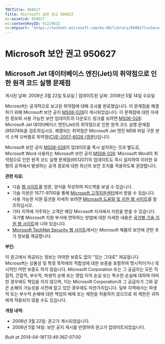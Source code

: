 ```yaml
---
TOCTitle: 950627
Title: Microsoft 보안 권고 950627
ms:assetid: 950627
ms:contentKeyID: 61229832
ms:mtpsurl: 'https://technet.microsoft.com/ko-KR/library/950627(v=Security.10)'
---
```


Microsoft 보안 권고 950627
==========================

Microsoft Jet 데이터베이스 엔진(Jet)의 취약점으로 인한 원격 코드 실행 문제점
----------------------------------------------------------------------------

게시된 날짜: 2008년 3월 22일 토요일 | 업데이트된 날짜: 2008년 5월 14일 수요일

Microsoft는 공개적으로 보고된 취약점에 대해 조사를 완료했습니다. 이 문제점을 해결하기 위해 Microsoft 보안 공지 [MS08-028](http://technet.microsoft.com/security/bulletin/ms08-028)이 게시되었습니다. 이 문제점에 대한 자세한 정보와 사용 가능한 보안 업데이트의 다운로드 링크를 보려면 [MS06-028](http://technet.microsoft.com/security/bulletin/ms08-028): Microsoft Jet 데이터베이스 엔진(Jet)의 취약점으로 인한 원격 코드 실행 문제점(950749)을 검토하십시오. 해결되는 취약점은 Microsoft Jet 엔진 MDB 파일 구문 분석 스택 오버플로 취약점([CVE-2007-6026 (영문)](http://www.cve.mitre.org/cgi-bin/cvename.cgi?name=cve-2007-6026))입니다.

Microsoft 보안 공지 [MS08-028](http://technet.microsoft.com/security/bulletin/ms08-028)의 업데이트를 즉시 설치하는 것과 별도로, Microsoft Word 사용자는 Microsoft 보안 공지 [MS08-026](http://technet.microsoft.com/security/bulletin/ms08-026): Microsoft Word의 취약점으로 인한 원격 코드 실행 문제점(951207)의 업데이트도 즉시 설치하여 이러한 유형의 공격에서 발생하는 공격 경로에 대한 최신의 보안 조치를 적용하도록 권장합니다.

**관련 자료:**

-   다음 [웹 사이트](https://support.microsoft.com/common/survey.aspx?scid=sw;ko;1257&showpage=1&ws=technet&sd=tech)를 방문, 양식을 작성하여 피드백을 보낼 수 있습니다.
-   기술 지원은 1577-9700을 통해 [Microsoft 고객지원센터](http://support.microsoft.com/)에서 받을 수 있습니다. 사용 가능한 지원 옵션을 자세히 보려면 [Microsoft 도움말 및 지원 웹 사이트](http://support.microsoft.com/)를 참조하십시오.
-   기타 지역에 거주하는 고객은 해당 Microsoft 지사에서 지원을 받을 수 있습니다. 국가별 Microsoft 지원 부서에 연락하는 방법에 대한 자세한 내용은 [국가별 기술 지원 웹 사이트](http://support.microsoft.com/common/international.aspx)에 나와 있습니다.
-   [Microsoft TechNet Security 웹 사이트](http://www.microsoft.com/korea/technet/security/default.mspx)에서는 Microsoft 제품의 보안에 관한 추가 정보를 제공합니다.

**부인:**

이 권고에서 제공되는 정보는 어떠한 보증도 없이 "있는 그대로" 제공됩니다. Microsoft는 상품성 및 특정 목적에의 적합성에 대한 보증을 포함하여 명시적이거나 묵시적인 어떤 보증도 하지 않습니다. Microsoft Corporation 또는 그 공급자는 모든 직접적, 간접적, 부수적, 파생적 손해 또는 영업 이익 손실 또는 특수한 손실에 대하여 어떠한 경우에도 책임을 지지 않으며, 이는 Microsoft Corporation과 그 공급자가 그와 같은 손해의 가능성을 사전에 알고 있던 경우에도 마찬가지입니다. 일부 지역에서는 파생적 또는 부수적 손해에 대한 책임의 배제 또는 제한을 허용하지 않으므로 위 제한은 귀하에게 적용되지 않을 수도 있습니다.

**개정 내역:**

-   2008년 3월 22일: 권고가 게시되었습니다.
-   2008년 5월 14일: 보안 공지 게시를 반영하여 권고가 업데이트되었습니다.

*Built at 2014-04-18T13:49:36Z-07:00*
